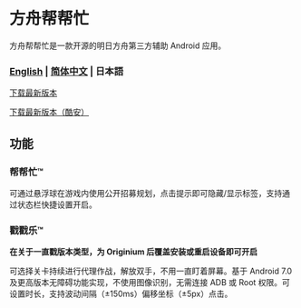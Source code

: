 # 方舟帮帮忙
方舟帮帮忙是一款开源的明日方舟第三方辅助 Android 应用。
### [English](README.md) | [简体中文](README_CN.md) | 日本語
[下载最新版本](https://github.com/IcebemAst/ArknightsTap/releases/latest)

[下载最新版本（酷安）](https://www.coolapk.com/apk/com.icebem.akt)

## 功能

### 帮帮忙™
可通过悬浮球在游戏内使用公开招募规划，点击提示即可隐藏/显示标签，支持通过状态栏快捷设置开启。

### 戳戳乐™
**在关于一直戳版本类型，为 Originium 后覆盖安装或重启设备即可开启**

可选择关卡持续进行代理作战，解放双手，不用一直盯着屏幕。基于 Android 7.0 及更高版本无障碍功能实现，不使用图像识别，无需连接 ADB 或 Root 权限。可设置时长，支持波动间隔（±150ms）偏移坐标（±5px）点击。